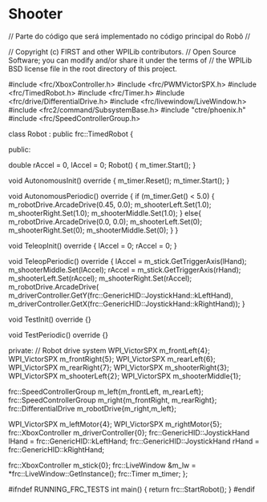# Shooter
// Parte do código que será implementado no código principal do Robô // 

// Copyright (c) FIRST and other WPILib contributors.
// Open Source Software; you can modify and/or share it under the terms of
// the WPILib BSD license file in the root directory of this project.

#include <frc/XboxController.h>
#include <frc/PWMVictorSPX.h>
#include <frc/TimedRobot.h>
#include <frc/Timer.h>
#include <frc/drive/DifferentialDrive.h>
#include <frc/livewindow/LiveWindow.h>
#include <frc2/command/SubsystemBase.h>
#include "ctre/phoenix.h"
#include <frc/SpeedControllerGroup.h>

class Robot : public frc::TimedRobot {
  
  public:
  
  double rAccel = 0, lAccel = 0;
  Robot()
  {
    m_timer.Start();
  }

  void AutonomousInit() override
  {
    m_timer.Reset();
    m_timer.Start();
  }

  void AutonomousPeriodic() override
  {
    if (m_timer.Get() < 5.0)
    {
      m_robotDrive.ArcadeDrive(0.45, 0.0);
      m_shooterLeft.Set(1.0);
      m_shooterRight.Set(1.0);
      m_shooterMiddle.Set(1.0);
    }
    else{
      m_robotDrive.ArcadeDrive(0.0, 0.0);
      m_shooterLeft.Set(0);
      m_shooterRight.Set(0);
      m_shooterMiddle.Set(0);
    }
  }

  void TeleopInit() override {
    lAccel = 0;
    rAccel = 0;
  }

  void TeleopPeriodic() override
  {
      lAccel = m_stick.GetTriggerAxis(lHand);
      m_shooterMiddle.Set(lAccel);
      rAccel = m_stick.GetTriggerAxis(rHand);
      m_shooterLeft.Set(rAccel);
      m_shooterRight.Set(rAccel);
        m_robotDrive.ArcadeDrive(
        m_driverController.GetY(frc::GenericHID::JoystickHand::kLeftHand),
        m_driverController.GetX(frc::GenericHID::JoystickHand::kRightHand));
  }
      

  void TestInit() override {}

  void TestPeriodic() override {}

private:
  // Robot drive system
  WPI_VictorSPX m_frontLeft{4};
  WPI_VictorSPX m_frontRight{5};
  WPI_VictorSPX m_rearLeft{6};
  WPI_VictorSPX m_rearRight{7};
  WPI_VictorSPX m_shooterRight{3};
  WPI_VictorSPX m_shooterLeft{2};
  WPI_VictorSPX m_shooterMiddle{1};

  frc::SpeedControllerGroup m_left{m_frontLeft, m_rearLeft};
  frc::SpeedControllerGroup m_right{m_frontRight, m_rearRight};
  frc::DifferentialDrive m_robotDrive{m_right,m_left};

  WPI_VictorSPX m_leftMotor{4};
  WPI_VictorSPX m_rightMotor{5};
  frc::XboxController m_driverController{0};
  frc::GenericHID::JoystickHand lHand = frc::GenericHID::kLeftHand;
  frc::GenericHID::JoystickHand rHand = frc::GenericHID::kRightHand;

  frc::XboxController m_stick{0};
  frc::LiveWindow &m_lw = *frc::LiveWindow::GetInstance();
  frc::Timer m_timer;
};

#ifndef RUNNING_FRC_TESTS
int main()
{
  return frc::StartRobot<Robot>();
}
#endif 
 
